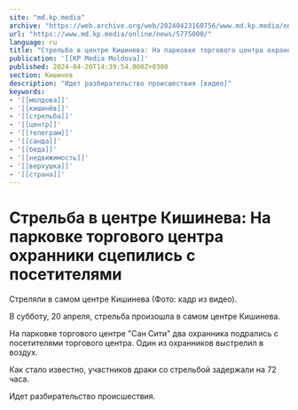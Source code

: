 ```yaml
---
site: "md.kp.media"
archive: "https://web.archive.org/web/20240423160756/www.md.kp.media/online/news/5775000/"
url: "https://www.md.kp.media/online/news/5775000/"
language: ru
title: "Стрельба в центре Кишинева: На парковке торгового центра охранники сцепились с посетителями"
publication: '[[KP Media Moldova]]'
published: 2024-04-20T14:39:54.000Z+0300
section: Кишинев
description: "Идет разбирательство происшествия [видео]"
keywords:
- '[[молдова]]'
- '[[кишинёв]]'
- '[[стрельба]]'
- '[[центр]]'
- '[[телеграм]]'
- '[[санда]]'
- '[[беда]]'
- '[[недвижимость]]'
- '[[верхушка]]'
- '[[страна]]'
---
```


# Стрельба в центре Кишинева: На парковке торгового центра охранники сцепились с посетителями

Стреляли в самом центре Кишинева (Фото: кадр из видео).

В субботу, 20 апреля, стрельба произошла в самом центре Кишинева.

На парковке торгового центре "Сан Сити" два охранника подрались с посетителями торгового центра. Один из охранников выстрелил в воздух.

Как стало известно, участников драки со стрельбой задержали на 72 часа.

Идет разбирательство происшествия.